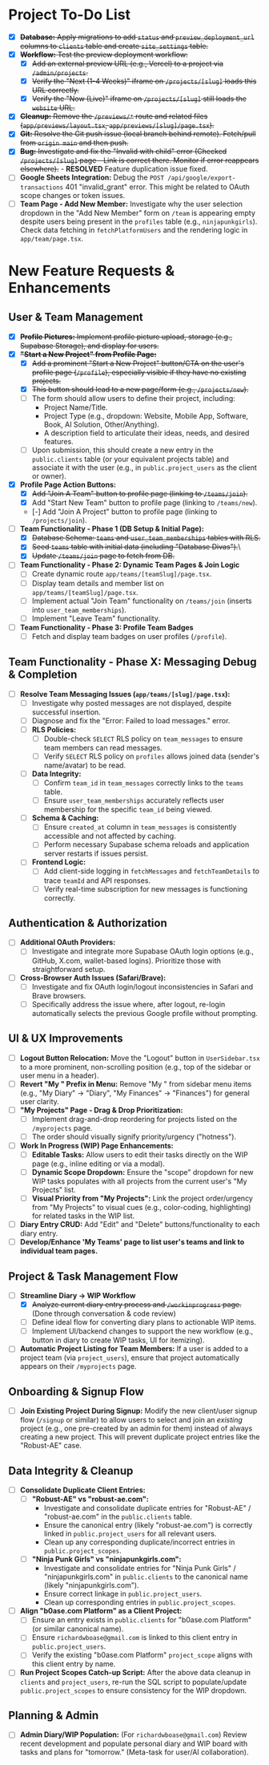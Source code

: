 # Project To-Do List

- [x] ~~**Database:** Apply migrations to add `status` and `preview_deployment_url` columns to `clients` table and create `site_settings` table.~~
- [x] ~~**Workflow:** Test the preview deployment workflow:~~
    - [x] ~~Add an external preview URL (e.g., Vercel) to a project via `/admin/projects`.~~
    - [x] ~~Verify the "Next (1-4 Weeks)" iframe on `/projects/[slug]` loads this URL correctly.~~
    - [x] ~~Verify the "Now (Live)" iframe on `/projects/[slug]` still loads the `website` URL.~~
- [x] ~~**Cleanup:** Remove the `/previews/*` route and related files (`app/previews/layout.tsx`, `app/previews/[slug]/page.tsx`).~~
- [x] ~~**Git:** Resolve the Git push issue (local branch behind remote). Fetch/pull from `origin main` and then push.~~
- [x] ~~**Bug:** Investigate and fix the "Invalid <Link> with <a> child" error (Checked `/projects/[slug]` page - Link is correct there. Monitor if error reappears elsewhere).~~ - **RESOLVED** Feature duplication issue fixed.
- [ ] **Google Sheets Integration:** Debug the `POST /api/google/export-transactions` 401 "invalid_grant" error. This might be related to OAuth scope changes or token issues.
- [ ] **Team Page - Add New Member:** Investigate why the user selection dropdown in the "Add New Member" form on `/team` is appearing empty despite users being present in the `profiles` table (e.g., `ninjapunkgirls`). Check data fetching in `fetchPlatformUsers` and the rendering logic in `app/team/page.tsx`.

# New Feature Requests & Enhancements

## User & Team Management
- [x] ~~**Profile Pictures:** Implement profile picture upload, storage (e.g., Supabase Storage), and display for users.~~
- [x] ~~**"Start a New Project" from Profile Page:**~~
    - [x] ~~Add a prominent "Start a New Project" button/CTA on the user's profile page (`/profile`), especially visible if they have no existing projects.~~
    - [x] ~~This button should lead to a new page/form (e.g., `/projects/new`).~~
    - [ ] The form should allow users to define their project, including:
        - Project Name/Title.
        - Project Type (e.g., dropdown: Website, Mobile App, Software, Book, AI Solution, Other/Anything).
        - A description field to articulate their ideas, needs, and desired features.
    - [ ] Upon submission, this should create a new entry in the `public.clients` table (or your equivalent projects table) and associate it with the user (e.g., in `public.project_users` as the client or owner).
- [x] **Profile Page Action Buttons:**
    - [x] ~~Add "Join A Team" button to profile page (linking to `/teams/join`).~~
    - [x] Add "Start New Team" button to profile page (linking to `/teams/new`).
    - [-] Add "Join A Project" button to profile page (linking to `/projects/join`). <!-- Page created, core logic in place -->
- [ ] **Team Functionality - Phase 1 (DB Setup & Initial Page):**
    - [x] ~~Database Schema: `teams` and `user_team_memberships` tables with RLS.~~
    - [x] ~~Seed `teams` table with initial data (including "Database Divas").~~\
    - [x] ~~Update `/teams/join` page to fetch from DB.~~ <!-- Covered by new team creation flow setup -->
- [ ] **Team Functionality - Phase 2: Dynamic Team Pages & Join Logic**
    - [ ] Create dynamic route `app/teams/[teamSlug]/page.tsx`.
    - [ ] Display team details and member list on `app/teams/[teamSlug]/page.tsx`.
    - [ ] Implement actual "Join Team" functionality on `/teams/join` (inserts into `user_team_memberships`).
    - [ ] Implement "Leave Team" functionality.
- [ ] **Team Functionality - Phase 3: Profile Team Badges**
    - [ ] Fetch and display team badges on user profiles (`/profile`).

## Team Functionality - Phase X: Messaging Debug & Completion
- [ ] **Resolve Team Messaging Issues (`app/teams/[slug]/page.tsx`):**
    - [ ] Investigate why posted messages are not displayed, despite successful insertion.
    - [ ] Diagnose and fix the "Error: Failed to load messages." error.
    - [ ] **RLS Policies:**
        - [ ] Double-check `SELECT` RLS policy on `team_messages` to ensure team members can read messages.
        - [ ] Verify `SELECT` RLS policy on `profiles` allows joined data (sender's name/avatar) to be read.
    - [ ] **Data Integrity:**
        - [ ] Confirm `team_id` in `team_messages` correctly links to the `teams` table.
        - [ ] Ensure `user_team_memberships` accurately reflects user membership for the specific `team_id` being viewed.
    - [ ] **Schema & Caching:**
        - [ ] Ensure `created_at` column in `team_messages` is consistently accessible and not affected by caching.
        - [ ] Perform necessary Supabase schema reloads and application server restarts if issues persist.
    - [ ] **Frontend Logic:**
        - [ ] Add client-side logging in `fetchMessages` and `fetchTeamDetails` to trace `teamId` and API responses.
        - [ ] Verify real-time subscription for new messages is functioning correctly.

## Authentication & Authorization
- [ ] **Additional OAuth Providers:**
    - [ ] Investigate and integrate more Supabase OAuth login options (e.g., GitHub, X.com, wallet-based logins). Prioritize those with straightforward setup.
- [ ] **Cross-Browser Auth Issues (Safari/Brave):**
    - [ ] Investigate and fix OAuth login/logout inconsistencies in Safari and Brave browsers.
    - [ ] Specifically address the issue where, after logout, re-login automatically selects the previous Google profile without prompting.

## UI & UX Improvements
- [ ] **Logout Button Relocation:** Move the "Logout" button in `UserSidebar.tsx` to a more prominent, non-scrolling position (e.g., top of the sidebar or user menu in a header).
- [ ] **Revert "My " Prefix in Menu:** Remove "My " from sidebar menu items (e.g., "My Diary" -> "Diary", "My Finances" -> "Finances") for general user clarity.
- [ ] **"My Projects" Page - Drag & Drop Prioritization:**
    - [ ] Implement drag-and-drop reordering for projects listed on the `/myprojects` page.
    - [ ] The order should visually signify priority/urgency ("hotness").
- [ ] **Work In Progress (WIP) Page Enhancements:**
    - [ ] **Editable Tasks:** Allow users to edit their tasks directly on the WIP page (e.g., inline editing or via a modal).
    - [ ] **Dynamic Scope Dropdown:** Ensure the "scope" dropdown for new WIP tasks populates with all projects from the current user's "My Projects" list.
    - [ ] **Visual Priority from "My Projects":** Link the project order/urgency from "My Projects" to visual cues (e.g., color-coding, highlighting) for related tasks in the WIP list.
- [ ] **Diary Entry CRUD:** Add "Edit" and "Delete" buttons/functionality to each diary entry.
- [ ] **Develop/Enhance 'My Teams' page to list user's teams and link to individual team pages.**

## Project & Task Management Flow
- [ ] **Streamline Diary -> WIP Workflow**
    - [x] ~~Analyze current diary entry process and `/workinprogress` page.~~ (Done through conversation & code review)
    - [ ] Define ideal flow for converting diary plans to actionable WIP items.
    - [ ] Implement UI/backend changes to support the new workflow (e.g., button in diary to create WIP tasks, UI for itemizing).
- [ ] **Automatic Project Listing for Team Members:** If a user is added to a project team (via `project_users`), ensure that project automatically appears on their `/myprojects` page.

## Onboarding & Signup Flow
- [ ] **Join Existing Project During Signup:** Modify the new client/user signup flow (`/signup` or similar) to allow users to select and join an *existing* project (e.g., one pre-created by an admin for them) instead of always creating a new project. This will prevent duplicate project entries like the "Robust-AE" case.

## Data Integrity & Cleanup
- [ ] **Consolidate Duplicate Client Entries:**
    - [ ] **"Robust-AE" vs "robust-ae.com":**
        - Investigate and consolidate duplicate entries for "Robust-AE" / "robust-ae.com" in the `public.clients` table.
        - Ensure the canonical entry (likely "robust-ae.com") is correctly linked in `public.project_users` for all relevant users.
        - Clean up any corresponding duplicate/incorrect entries in `public.project_scopes`.
    - [ ] **"Ninja Punk Girls" vs "ninjapunkgirls.com":**
        - Investigate and consolidate entries for "Ninja Punk Girls" / "ninjapunkgirls.com" in `public.clients` to the canonical name (likely "ninjapunkgirls.com").
        - Ensure correct linkage in `public.project_users`.
        - Clean up corresponding entries in `public.project_scopes`.
- [ ] **Align "b0ase.com Platform" as a Client Project:**
    - [ ] Ensure an entry exists in `public.clients` for "b0ase.com Platform" (or similar canonical name).
    - [ ] Ensure `richardwboase@gmail.com` is linked to this client entry in `public.project_users`.
    - [ ] Verify the existing "b0ase.com Platform" `project_scope` aligns with this client entry by name.
- [ ] **Run Project Scopes Catch-up Script:** After the above data cleanup in `clients` and `project_users`, re-run the SQL script to populate/update `public.project_scopes` to ensure consistency for the WIP dropdown.

## Planning & Admin
- [ ] **Admin Diary/WIP Population:** (For `richardwboase@gmail.com`) Review recent development and populate personal diary and WIP board with tasks and plans for "tomorrow." (Meta-task for user/AI collaboration). 